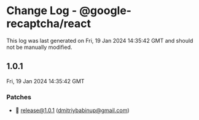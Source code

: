 # Change Log - @google-recaptcha/react

This log was last generated on Fri, 19 Jan 2024 14:35:42 GMT and should not be manually modified.

<!-- Start content -->

## 1.0.1

Fri, 19 Jan 2024 14:35:42 GMT

### Patches

- 🎉 release@1.0.1 (dmitriybabinup@gmail.com)
